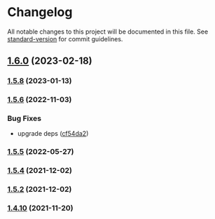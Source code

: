 # Changelog

All notable changes to this project will be documented in this file. See [standard-version](https://github.com/conventional-changelog/standard-version) for commit guidelines.

## [1.6.0](https://github.com/koatty/koatty_store/compare/v1.5.8...v1.6.0) (2023-02-18)

### [1.5.8](https://github.com/koatty/koatty_store/compare/v1.5.6...v1.5.8) (2023-01-13)

### [1.5.6](https://github.com/koatty/koatty_store/compare/v1.5.5...v1.5.6) (2022-11-03)


### Bug Fixes

* upgrade deps ([cf54da2](https://github.com/koatty/koatty_store/commit/cf54da2c9e13ba843efa44b4631f3144946ebdff))

### [1.5.5](https://github.com/koatty/koatty_store/compare/v1.5.4...v1.5.5) (2022-05-27)

### [1.5.4](https://github.com/koatty/koatty_store/compare/v1.5.2...v1.5.4) (2021-12-02)

### [1.5.2](https://github.com/koatty/koatty_store/compare/v1.4.10...v1.5.2) (2021-12-02)

### [1.4.10](https://github.com/koatty/koatty_store/compare/v1.4.8...v1.4.10) (2021-11-20)
